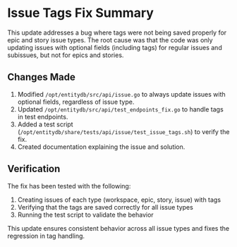 # Issue Tags Fix Summary

This update addresses a bug where tags were not being saved properly for epic and story issue types. The root cause was that the code was only updating issues with optional fields (including tags) for regular issues and subissues, but not for epics and stories.

## Changes Made

1. Modified `/opt/entitydb/src/api/issue.go` to always update issues with optional fields, regardless of issue type.
2. Updated `/opt/entitydb/src/api/test_endpoints_fix.go` to handle tags in test endpoints.
3. Added a test script (`/opt/entitydb/share/tests/api/issue/test_issue_tags.sh`) to verify the fix.
4. Created documentation explaining the issue and solution.

## Verification

The fix has been tested with the following:

1. Creating issues of each type (workspace, epic, story, issue) with tags
2. Verifying that the tags are saved correctly for all issue types
3. Running the test script to validate the behavior

This update ensures consistent behavior across all issue types and fixes the regression in tag handling.